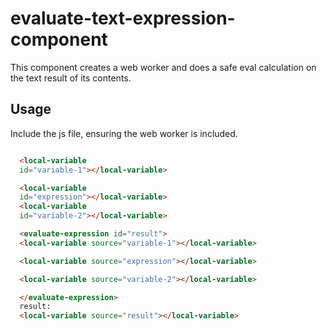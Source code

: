 # evaluate-text-expression-component
This component creates a web worker and does a safe eval calculation on the text result of its contents. 

## Usage

Include the js file, ensuring the web worker is included. 

```HTML

  <local-variable 
  id="variable-1"></local-variable>

  <local-variable 
  id="expression"></local-variable>
  <local-variable 
  id="variable-2"></local-variable>

  <evaluate-expression id="result">
  <local-variable source="variable-1"></local-variable>

  <local-variable source="expression"></local-variable>

  <local-variable source="variable-2"></local-variable>

  </evaluate-expression>
  result:
  <local-variable source="result"></local-variable>

```

